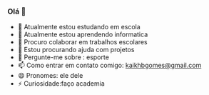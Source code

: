 ### Olá 👋




- 🔭 Atualmente estou estudando em escola
- 🌱 Atualmente estou aprendendo informatica
- 👯 Procuro colaborar em trabalhos escolares
- 🤔 Estou procurando ajuda com  projetos
- 💬 Pergunte-me sobre : esporte
- 📫 Como entrar em contato comigo: kaikhbgomes@gmail.com
- 😄 Pronomes: ele dele
- ⚡ Curiosidade:faço academia
